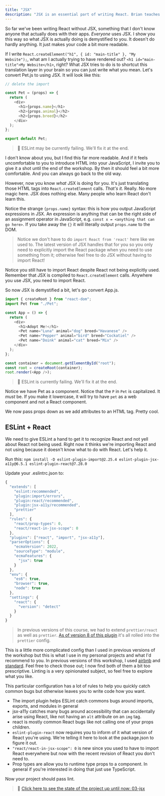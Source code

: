 ```yaml
---
title: "JSX"
description: "JSX is an essential part of writing React. Brian teaches you to leverage your newfound React knowledge and make it much easier to read with JSX"
---
```


So far we've been writing React without JSX, something that I don't know anyone that actually does with their apps. _Everyone_ uses JSX. I show you this way so what JSX is actually doing is demystified to you. It doesn't do hardly anything. It just makes your code a bit more readable.

If I write `React.createElement("h1", { id: "main-title" }, "My Website");`, what am I actually trying to have rendered out? `<h1 id="main-title">My Website</h1>`, right? What JSX tries to do is to shortcut this translation layer in your brain so you can just write what you mean. Let's convert Pet.js to using JSX. It will look like this:

```javascript
// delete the import

const Pet = (props) => {
  return (
    <div>
      <h1>{props.name}</h1>
      <h2>{props.animal}</h2>
      <h2>{props.breed}</h2>
    </div>
  );
};

export default Pet;
```

> 🚨 ESLint may be currently failing. We'll fix it at the end.

I don't know about you, but I find this far more readable. And if it feels uncomfortable to you to introduce HTML into your JavaScript, I invite you to give it a shot until the end of the workshop. By then it should feel a bit more comfortable. And you can always go back to the old way.

However, now you know _what_ JSX is doing for you. It's just translating those HTML tags into `React.createElement` calls. _That's it._ Really. No more magic here. JSX does nothing else. Many people who learn React don't learn this.

Notice the strange `{props.name}` syntax: this is how you output JavaScript expressions in JSX. An expression is anything that can be the right side of an assignment operator in JavaScript, e.g. `const x = <anything that can go here>`. If you take away the `{}` it will literally output `props.name` to the DOM.

> Notice we don't have to do `import React from 'react'` here like we used to. The latest version of JSX handles that for you so you only need to explicitly import the React package when you need to use something from it; otherwise feel free to do JSX without having to import React!

Notice you still have to import React despite React not being explicitly used. Remember that JSX is compiled to `React.createElement` calls. Anywhere you use JSX, you need to import React.

So now JSX is demystified a bit, let's go convert App.js.

```javascript
import { createRoot } from "react-dom";
import Pet from "./Pet";

const App = () => {
  return (
    <div>
      <h1>Adopt Me!</h1>
      <Pet name="Luna" animal="dog" breed="Havanese" />
      <Pet name="Pepper" animal="bird" breed="Cockatiel" />
      <Pet name="Doink" animal="cat" breed="Mix" />
    </div>
  );
};

const container = document.getElementById("root");
const root = createRoot(container);
root.render(<App />);
```

> 🚨 ESLint is currently failing. We'll fix it at the end.

Notice we have Pet as a component. Notice that the `P` in `Pet` is capitalized. It _must_ be. If you make it lowercase, it will try to have `pet` as a web component and not a React component.

We now pass props down as we add attributes to an HTML tag. Pretty cool.

## ESLint + React

We need to give ESLint a hand to get it to recognize React and not yell about React not being used. Right now it thinks we're importing React and not using because it doesn't know what to do with React. Let's help it.

Run this: `npm install -D eslint-plugin-import@2.25.4 eslint-plugin-jsx-a11y@6.5.1 eslint-plugin-react@7.28.0`

Update your .eslintrc.json to:

```javascript
{
  "extends": [
    "eslint:recommended",
    "plugin:import/errors",
    "plugin:react/recommended",
    "plugin:jsx-a11y/recommended",
    "prettier"
  ],
  "rules": {
    "react/prop-types": 0,
    "react/react-in-jsx-scope": 0
  },
  "plugins": ["react", "import", "jsx-a11y"],
  "parserOptions": {
    "ecmaVersion": 2022,
    "sourceType": "module",
    "ecmaFeatures": {
      "jsx": true
    }
  },
  "env": {
    "es6": true,
    "browser": true,
    "node": true
  },
  "settings": {
    "react": {
      "version": "detect"
    }
  }
}
```

> In previous versions of this course, we had to extend `prettier/react` as well as `prettier`. [As of version 8 of this plugin][prettier-react] it's all rolled into the `prettier` config.

This is a little more complicated config than I used in previous versions of the workshop but this is what I use in my personal projects and what I'd recommend to you. In previous versions of this workshop, I used [airbnb][airbnb] and [standard][standard]. Feel free to check those out; I now find both of them a bit too prescriptive. Linting is a very opinionated subject, so feel free to explore what you like.

This particular configuration has a lot of rules to help you quickly catch common bugs but otherwise leaves you to write code how you want.

- The import plugin helps ESLint catch commons bugs around imports, exports, and modules in general
- jsx-a11y catches many bugs around accessibility that can accidentally arise using React, like not having an `alt` attribute on an `img` tag.
- react is mostly common React bugs like not calling one of your props children.
- `eslint-plugin-react` now requires you to inform of it what version of React you're using. We're telling it here to look at the package.json to figure it out.
- `"react/react-in-jsx-scope": 0` is new since you used to have to import React everywhere but now with the recent revision of React you don't need to.
- Prop types are allow you to runtime type props to a component. In general if you're interested in doing that just use TypeScript.

Now your project should pass lint.

> 🏁 [Click here to see the state of the project up until now: 03-jsx][step]

[airbnb]: https://github.com/airbnb/javascript/tree/master/packages/eslint-config-airbnb
[standard]: https://standardjs.com/
[step]: https://github.com/btholt/citr-v6-project/tree/master/03-jsx
[prettier-react]: https://github.com/prettier/eslint-config-prettier#installation
